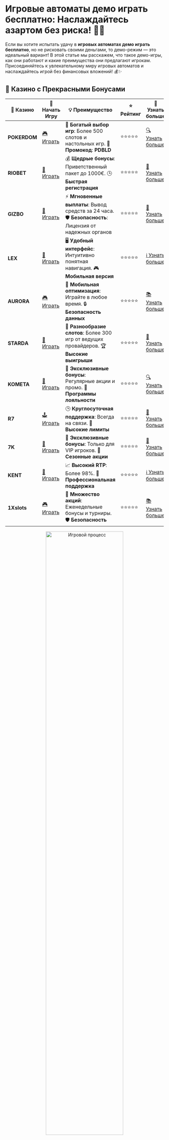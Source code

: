 # Игровые автоматы демо играть бесплатно: Наслаждайтесь азартом без риска! 🎰🎉

Если вы хотите испытать удачу в **игровых автоматах демо играть бесплатно**, но не рисковать своими деньгами, то демо-режим — это идеальный вариант! В этой статье мы расскажем, что такое демо-игры, как они работают и какие преимущества они предлагают игрокам. Присоединяйтесь к увлекательному миру игровых автоматов и наслаждайтесь игрой без финансовых вложений! 💰✨

## 🌟 Казино с Прекрасными Бонусами

| 🎲 **Казино** | 🔗 **Начать Игру** | 💡 **Преимущество** | ⭐ **Рейтинг** | 🔗 **Узнать больше** |
|--------------|---------------------|---------------------|----------------|----------------------|
| **POKERDOM**  | [🎮 Играть](https://brandplay.link/4k77v2yx) | 🎉 **Богатый выбор игр**: Более 500 слотов и настольных игр. 🎁 **Промокод**: **PDBLD** | ⭐⭐⭐⭐⭐ | [🔍 Узнать больше](https://brandplay.link/4k77v2yx) |
| **RIOBET**    | [🎰 Играть](https://brandplay.link/7xBLTPyj) | 💰 **Щедрые бонусы**: Приветственный пакет до 1000€. 🕒 **Быстрая регистрация** | ⭐⭐⭐⭐⭐ | [📖 Узнать больше](https://brandplay.link/7xBLTPyj) |
| **GIZBO**     | [🎲 Играть](https://brandplay.link/bprXw4YV) | ⚡ **Мгновенные выплаты**: Вывод средств за 24 часа. 🛡️ **Безопасность**: Лицензия от надежных органов | ⭐⭐⭐⭐⭐ | [📝 Узнать больше](https://brandplay.link/bprXw4YV) |
| **LEX**       | [🤑 Играть](https://brandplay.link/zW4hdDFV) | 🖥️ **Удобный интерфейс**: Интуитивно понятная навигация. 🎮 **Мобильная версия** | ⭐⭐⭐⭐⭐ | [ℹ️ Узнать больше](https://brandplay.link/zW4hdDFV) |
| **AURORA**    | [🎮 Играть](https://10trafic-stat2.com/click/668546556bcc6313411604bd/6766/13032/subaccount) | 📱 **Мобильная оптимизация**: Играйте в любое время. 🔒 **Безопасность данных** | ⭐⭐⭐⭐⭐ | [📚 Узнать больше](https://10trafic-stat2.com/click/668546556bcc6313411604bd/6766/13032/subaccount) |
| **STARDА**    | [🎯 Играть](https://brandplay.link/fB7xwRFL) | 🎰 **Разнообразие слотов**: Более 300 игр от ведущих провайдеров. 🏆 **Высокие выигрыши** | ⭐⭐⭐⭐⭐ | [🔎 Узнать больше](https://brandplay.link/fB7xwRFL) |
| **KOMETA**    | [🎰 Играть](https://brandplay.link/8ZymQJV8) | 🎁 **Эксклюзивные бонусы**: Регулярные акции и промо. 🔄 **Программы лояльности** | ⭐⭐⭐⭐⭐ | [🔍 Узнать больше](https://brandplay.link/8ZymQJV8) |
| **R7**        | [🕹️ Играть](https://brandplay.link/bMd3Yjsw) | 🕒 **Круглосуточная поддержка**: Всегда на связи. 💸 **Высокие лимиты** | ⭐⭐⭐⭐⭐ | [📖 Узнать больше](https://brandplay.link/bMd3Yjsw) |
| **7K**        | [🎲 Играть](https://brandplay.link/BvQyFShp) | 🌟 **Эксклюзивные бонусы**: Только для VIP игроков. 🎉 **Сезонные акции** | ⭐⭐⭐⭐⭐ | [📝 Узнать больше](https://brandplay.link/BvQyFShp) |
| **KENT**      | [🤑 Играть](https://brandplay.link/Fv2WP3js) | 📈 **Высокий RTP**: Более 98%. 💼 **Профессиональная поддержка** | ⭐⭐⭐⭐⭐ | [ℹ️ Узнать больше](https://brandplay.link/Fv2WP3js) |
| **1Xslots**   | [🎮 Играть](https://brandplay.link/hSB1khtr) | 🎉 **Множество акций**: Еженедельные бонусы и турниры. 🛡️ **Безопасность** | ⭐⭐⭐⭐⭐ | [📚 Узнать больше](https://brandplay.link/hSB1khtr) |

<div align="center"> <img src="https://i.pinimg.com/originals/1d/b3/25/1db325483acbe642c6d4e6fdd73a4988.gif" alt="Игровой процесс" width="70%"> </div>
---

## 🚀 Быстрые Выигрыши и Поддержка

| 🎲 **Казино** | 🔗 **Начать Игру** | 💡 **Преимущество** | ⭐ **Рейтинг** | 🔗 **Узнать больше** |
|--------------|---------------------|---------------------|----------------|----------------------|
| **GAMA**      | [🎯 Играть](https://brandplay.link/j6NMKsDz) | 🔍 **Интуитивный интерфейс**: Легкость использования. 🏅 **Престижные турниры** | ⭐⭐⭐⭐☆ | [🔎 Узнать больше](https://brandplay.link/j6NMKsDz) |
| **ONION**     | [🎰 Играть](https://brandplay.link/zBGRVpQ9) | 🤑 **Низкие ставки**: Идеально для начинающих. 🔄 **Быстрые выводы** | ⭐⭐⭐⭐☆ | [🔍 Узнать больше](https://brandplay.link/zBGRVpQ9) |
| **ЧЕМПИОН**   | [🕹️ Играть](https://temon-gter.cfd/go/lRq?p80412p304504pcc44t17455) | 🏅 **Лояльная программа**: Награды за активность. 🎁 **Ежемесячные бонусы** | ⭐⭐⭐⭐☆ | [📖 Узнать больше](https://temon-gter.cfd/go/lRq?p80412p304504pcc44t17455) |
| **VAVADA**    | [🎲 Играть](https://vavadapartner.pro/?promo=ea5c9275-6854-4505-94fc-95ab18221945-linkb2) | 🚀 **Быстрая регистрация**: Начните играть мгновенно. 🔐 **Безопасные транзакции** | ⭐⭐⭐⭐☆ | [📝 Узнать больше](https://vavadapartner.pro/?promo=ea5c9275-6854-4505-94fc-95ab18221945-linkb2) |
| **FRIENDS**   | [🤑 Играть](https://gofriends.mba/linkb2) | 🤝 **Социальные игры**: Играйте с друзьями. 🌐 **Мультиплатформенность** | ⭐⭐⭐⭐☆ | [ℹ️ Узнать больше](https://gofriends.mba/linkb2) |
| **1WIN**      | [🎮 Играть](https://brandplay.link/smXVpBbG) | 🏆 **Спортивные ставки**: Широкий выбор видов спорта. 💵 **Высокие коэффициенты** | ⭐⭐⭐⭐☆ | [📚 Узнать больше](https://brandplay.link/smXVpBbG) |
| **DRIP**      | [🎯 Играть](https://drp-ircp01.com/c07e6a3db) | 🌐 **Инновационные игры**: Новейшие игровые технологии. 🛡️ **Высокая безопасность** | ⭐⭐⭐⭐☆ | [🔎 Узнать больше](https://drp-ircp01.com/c07e6a3db) |
| **JOYCASINO** | [🎰 Играть](https://rpc30.call2me.pro/?/ru/registration?apkpop=0&partner=p24970p3291217pc98f) | 🎁 **Приятные бонусы**: Ежедневные акции и подарки. 🕹️ **Разнообразие игр** | ⭐⭐⭐⭐☆ | [🔍 Узнать больше](https://rpc30.call2me.pro/?/ru/registration?apkpop=0&partner=p24970p3291217pc98f) |
| **PLAYFORTUNA** | [🎮 Играть](https://fortunapromo.net/alt/playfortuna/registration?0dc4a9362a71feb7e3f165fb8e766f70) | 🎉 **Регулярные акции**: Бонусы, фриспины и многое другое. 🏅 **Турниры** | ⭐⭐⭐⭐☆ | [📚 Узнать больше](https://fortunapromo.net/alt/playfortuna/registration?0dc4a9362a71feb7e3f165fb8e766f70) |
| **SYKAA**     | [🤑 Играть](https://s-two-way.com/?source=linkb2&pid=30697) | 💸 **Доступные ставки**: Идеально для новичков. 🎁 **Щедрые бонусы** | ⭐⭐⭐⭐☆ | [🔍 Узнать больше](https://s-two-way.com/?source=linkb2&pid=30697) |

<div align="center"> <img src="https://i.pinimg.com/originals/1d/b3/25/1db325483acbe642c6d4e6fdd73a4988.gif" alt="Игровой процесс" width="70%"> </div>

![Игровые автоматы демо](https://i.pinimg.com/originals/a9/29/6e/a9296ea1cf6a7c20a985e593451f0323.png)

## Что такое демо-игры в казино?

**Игровые автоматы демо играть бесплатно** — это версия игры, которая позволяет вам играть на виртуальные деньги, не рискуя своими реальными средствами. Демо-режим доступен в большинстве онлайн-казино и даёт возможность ознакомиться с игрой, её правилами и особенностями, прежде чем начать делать реальные ставки.

## Зачем играть в демо-игры?

Вот несколько причин, почему **игровые автоматы демо играть бесплатно** так популярны среди игроков:

- **Без риска**: Вы можете наслаждаться азартом игры, не рискуя своими деньгами. Это отличный способ потренироваться, не беспокоясь о потере средств.
- **Изучение игры**: Демо-режим позволяет разобраться в механике игры, узнать её особенности и стратегии без реальных ставок.
- **Новые игры**: Если вы хотите попробовать новые игровые автоматы, демо-игры — это идеальный способ протестировать их перед тем, как начать играть на деньги.
- **Развлечение**: Демо-игры дают возможность весело провести время и насладиться азартом, даже если вы не хотите тратить деньги.

## Как играть в демо-режиме?

Играть в **игровые автоматы демо играть бесплатно** очень просто:

1. **Выберите казино**: Найдите онлайн-казино, которое предлагает демо-версии игровых автоматов.
2. **Выберите игру**: Изучите доступные автоматы и выберите тот, который вам интересен.
3. **Запустите демо-режим**: Обычно для игры в демо-режиме не требуется регистрация, достаточно просто выбрать нужную игру и начать.
4. **Играй без риска**: Наслаждайтесь игрой, не переживая о потере денег. Потренируйтесь, разберитесь в правилах и механике.

## Преимущества игры в демо-режиме

- **Нет финансовых рисков**: Играйте без затрат и потерь.
- **Тренировка и подготовка**: Идеально для новичков, которые хотят освоиться в игре и научиться стратегическому подходу.
- **Эксперименты с тактиками**: Вы можете попробовать разные стратегии и тактики, не рискуя реальными средствами.
- **Доступность**: Демо-игры доступны в любое время, просто выберите понравившийся слот и играйте. 🎰

## Какие игровые автоматы доступны в демо-режиме?

Большинство популярных **игровых автоматов** предлагают демо-версии. Вот некоторые из категорий, которые вы можете найти:

- **Классические слоты**: Простой и понятный интерфейс с минимальными рисками.
- **Видео-слоты**: Множество бонусных раундов, множители и увлекательные сюжеты.
- **Прогрессивные джекпоты**: Хотя в демо-режиме вы не сможете выиграть джекпот, такие игры часто доступны для тестирования.
- **3D-слоты**: Яркие и визуально насыщенные игры, которые можно опробовать в демо-режиме.

## Как демо-игры помогают новичкам?

Для тех, кто только начинает свой путь в мире азартных игр, **игровые автоматы демо играть бесплатно** — это отличная возможность:

- **Изучить правила**: Научиться играть без риска потери денег.
- **Ознакомиться с интерфейсом**: Разобраться в особенностях интерфейса, настройках и функциях автоматов.
- **Попробовать разные игры**: Не нужно тратить деньги на поиск того самого игрового автомата, который вам подойдёт — вы можете попробовать разные варианты, не рискуя.

## Советы для игры в демо-режиме

- **Не спешите с реальными ставками**: Прежде чем перейти к игре на реальные деньги, лучше испытать свои силы в демо-игре.
- **Используйте демо-игры для тренировки**: Если вы хотите улучшить свои навыки или отточить стратегию, демо-режим — это идеальная тренировка.
- **Приятное времяпрепровождение**: Не забывайте, что азартные игры должны быть в первую очередь развлекательными. Играйте для удовольствия, а не ради выигрыша.

## Заключение

**Игровые автоматы демо играть бесплатно** — это отличный способ насладиться азартом, не рискуя своими деньгами. Вы можете испытать новые игры, тренироваться и просто весело провести время. 🎰✨

Помните, что азартные игры всегда должны приносить удовольствие. Играйте ответственно, развивайтесь, и удача всегда будет на вашей стороне! 🍀🎉
